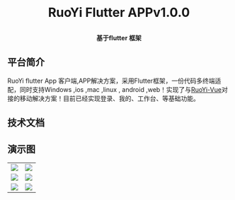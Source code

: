 
<h1 align="center" style="margin: 30px 0 30px; font-weight: bold;">RuoYi Flutter APPv1.0.0</h1>
<h4 align="center">基于flutter 框架</h4>

## 平台简介

RuoYi flutter App 客户端,APP解决方案，采用Flutter框架，一份代码多终端适配，同时支持Windows ,ios ,mac ,linux , android ,web！实现了与[RuoYi-Vue](https://gitee.com/y_project/RuoYi-Vue)对接的移动解决方案！目前已经实现登录、我的、工作台、等基础功能。


## 技术文档


## 演示图
<table>
    <tr>
        <td><img src="https://mouor001.oss-cn-beijing.aliyuncs.com/login.png"/></td>
        <td><img src="https://mouor001.oss-cn-beijing.aliyuncs.com/work.png"/></td>
    </tr>
     <tr>
        <td><img src="https://mouor001.oss-cn-beijing.aliyuncs.com/my.png"/></td>
        <td><img src="https://mouor001.oss-cn-beijing.aliyuncs.com/info.png"/></td>
    </tr>
     <tr>
        <td><img src="https://mouor001.oss-cn-beijing.aliyuncs.com/settings.png"/></td>
        <td><img src="https://mouor001.oss-cn-beijing.aliyuncs.com/editpwd.png"/></td>
    </tr>
</table>

 


